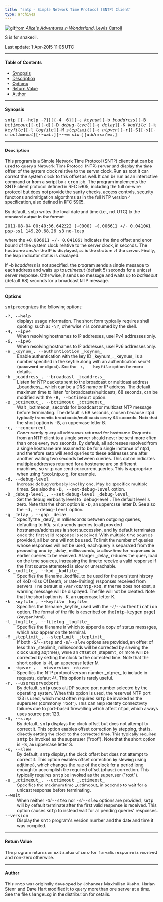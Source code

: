 ```yaml
---
title: "sntp - Simple Network Time Protocol (SNTP) Client"
type: archives
---
```


![gif](/archives/pic/dogsnake.gif)[from _Alice's Adventures in Wonderland_, Lewis Carroll](http://www.eecis.udel.edu/~mills/pictures.html)

S is for snakeoil.

Last update: 1-Apr-2015 11:05 UTC

* * *

#### Table of Contents

* [Synopsis](/archives/4.2.8-series/sntp/#synopsis)
* [Description](/archives/4.2.8-series/sntp/#description)
* [Options](/archives/4.2.8-series/sntp/#options)
* [Return Value](/archives/4.2.8-series/sntp/#return-value)
* [Author](/archives/4.2.8-series/sntp/#author)

* * *

#### Synopsis

<tt>sntp [{--help -?}][{-4 -6}][-a _keynum_][-b _bcaddress_][-B _bctimeout_][-c][-d][-D _debug-level_][-g _delay_][-K _kodfile_][-k _keyfile_][-l _logfile_][-M _steplimit_][-o _ntpver_][-r][-S][-s][-u _uctimeout_][--wait][--version][_address(es)_]</tt>

* * *

#### Description

This program is a Simple Network Time Protocol (SNTP) client that can be used to query a Network Time Protocol (NTP) server and display the time offset of the system clock relative to the server clock. Run as root it can correct the system clock to this offset as well. It can be run as an interactive command or from a script by a <tt>cron</tt> job. The program implements the SNTP client protocol defined in RFC 5905, including the full on-wire protocol but does not provide the sanity checks, access controls, security functions and mitigation algorithms as in the full NTP version 4 specification, also defined in RFC 5905.

By default, <tt>sntp</tt> writes the local date and time (i.e., not UTC) to the standard output in the format

<tt>2011-08-04 00:40:36.642222 (+0000) +0.006611 +/- 0.041061 psp-os1 149.20.68.26 s3 no-leap</tt>

where the <tt>+0.006611 +/- 0.041061</tt> indicates the time offset and error bound of the system clock relative to the server clock, in seconds. The hostname and/or the IP is displayed, as is the stratum of the server. Finally, the leap indicator status is displayed.

If -b _bcaddress_ is not specified, the program sends a single message to each address and waits up to _uctimeout_ (default 5) seconds for a unicast server response. Otherwise, it sends no message and waits up to _bctimeout_ (default 68) seconds for a broadcast NTP message.

* * *

#### Options

<tt>sntp</tt> recognizes the following options:

<dl>

<dt><tt>-?, --help</tt></dt>

<dd>displays usage information. The short form typically requires shell quoting, such as <tt>-\?</tt>, otherwise <tt>?</tt> is consumed by the shell.</dd>

<dt><tt>-4, --ipv4</tt></dt>

<dd>When resolving hostnames to IP addresses, use IPv4 addresses only.</dd>

<dt><tt>-6, --ipv6</tt></dt>

<dd>When resolving hostnames to IP addresses, use IPv6 addresses only.</dd>

<dt><tt>-a _keynum_, --authentication _keynum_</tt></dt>

<dd>Enable authentication with the key ID _keynum_. _keynum_ is a number specified in the keyfile along with an authentication secret (password or digest). See the <tt>-k, --keyfile</tt> option for more details.</dd>

<dt><tt>-b _bcaddress_, --broadcast _bcaddress_</tt></dt>

<dd>Listen for NTP packets sent to the broadcast or multicast address _bcaddress_, which can be a DNS name or IP address. The default maximum time to listen for broadcasts/multicasts, 68 seconds, can be modified with the <tt>-B, --bctimeout</tt> option.</dd>

<dt><tt>-B _bctimeout_, --bctimeout _bctimeout_</tt></dt>

<dd>Wait _bctimeout_ seconds for broadcast or multicast NTP message before terminating. The default is 68 seconds, chosen because ntpd typically transmits broadcasts/multicasts every 64 seconds. Note that the short option is <tt>-B</tt>, an uppercase letter B.</dd>

<dt><tt>-c, --concurrent</tt></dt>

<dd>Concurrently query all addresses returned for hostname. Requests from an NTP client to a single server should never be sent more often than once every two seconds. By default, all addresses resolved from a single hostname are assumed to be for a single instance of ntpd, and therefore sntp will send queries to these addresses one after another, waiting two seconds between queries. This option indicates multiple addresses returned for a hostname are on different machines, so sntp can send concurrent queries. This is appropriate when using *.pool.ntp.org, for example.</dd>

<dt><tt>-d, --debug-level</tt></dt>

<dd>Increase debug verbosity level by one. May be specified multiple times. See also the <tt>-D, --set-debug-level</tt> option.</dd>

<dt><tt>-D _debug-level_, --set-debug-level _debug-level_</tt></dt>

<dd>Set the debug verbosity level to _debug-level_. The default level is zero. Note that the short option is <tt>-D</tt>, an uppercase letter D. See also the <tt>-d, --debug-level</tt> option.</dd>

<dt><tt>-g _delay_, --gap _delay_</tt></dt>

<dd>Specify the _delay_ in milliseconds between outgoing queries, defaulting to 50\. <tt>sntp</tt> sends queries to all provided hostnames/addresses in short succession, and by default terminates once the first valid response is received. With multiple time sources provided, all but one will not be used. To limit the number of queries whose responses will not be used, each query is separated from the preceding one by _delay_ milliseconds, to allow time for responses to earlier queries to be received. A larger _delay_ reduces the query load on the time sources, increasing the time to receive a valid response if the first source attempted is slow or unreachable.</dd>

<dt><tt>-K _kodfile_, --kod _kodfile_</tt></dt>

<dd>Specifies the filename _kodfile_ to be used for the persistent history of KoD (Kiss Of Death, or rate-limiting) responses received from servers. The default is <tt>/var/db/ntp-kod</tt>. If the file does not exist, a warning message will be displayed. The file will not be created. Note that the short option is <tt>-K</tt>, an uppercase letter K.</dd>

<dt><tt>-k _keyfile_, --keyfile _keyfile_</tt></dt>

<dd>Specifies the filename _keyfile_ used with the <tt>-a</tt>/<tt>--authentication</tt> option. The format of the file is described on the [<tt>ntp-keygen</tt> page](keygen.html).</dd>

<dt><tt>-l _logfile_, --filelog _logfile_</tt></dt>

<dd>Specifies the filename in which to append a copy of status messages, which also appear on the terminal.</dd>

<dt><tt>-M _steplimit_, --steplimit _steplimit_</tt></dt>

<dd>If both <tt>-S</tt>/<tt>--step</tt> and <tt>-s</tt>/<tt>--slew</tt> options are provided, an offset of less than _steplimit_ milliseconds will be corrected by slewing the clock using adjtime(), while an offset of _steplimit_ or more will be corrected by setting the clock to the corrected time. Note that the short option is <tt>-M</tt>, an uppercase letter M.</dd>

<dt><tt>-o _ntpver_, --ntpversion _ntpver_</tt></dt>

<dd>Specifies the NTP protocol version number _ntpver_ to include in requests, default 4\. This option is rarely useful.</dd>

<dt><tt>-r, --usereservedport</tt></dt>

<dd>By default, <tt>sntp</tt> uses a UDP source port number selected by the operating system. When this option is used, the reserved NTP port 123 is used, which most often requires <tt>sntp</tt> be invoked as the superuser (commonly "root"). This can help identify connectivity failures due to port-based firewalling which affect <tt>ntpd</tt>, which always uses source port 123.</dd>

<dt><tt>-S, --step</tt></dt>

<dd>By default, <tt>sntp</tt> displays the clock offset but does not attempt to correct it. This option enables offset correction by stepping, that is, directly setting the clock to the corrected time. This typically requires <tt>sntp</tt> be invoked as the superuser ("root"). Note that the short option is <tt>-S</tt>, an uppercase letter S.</dd>

<dt><tt>-s, --slew</tt></dt>

<dd>By default, <tt>sntp</tt> displays the clock offset but does not attempt to correct it. This option enables offset correction by slewing using adjtime(), which changes the rate of the clock for a period long enough to accomplish the required offset (phase) correction. This typically requires <tt>sntp</tt> be invoked as the superuser ("root").</dd>

<dt><tt>-u _uctimeout_, --uctimeout _uctimeout_</tt></dt>

<dd>Specifies the maximum time _uctimeout_ in seconds to wait for a unicast response before terminating.</dd>

<dt><tt>--wait</tt></dt>

<dd>When neither <tt>-S</tt>/<tt>--step</tt> nor <tt>-s</tt>/<tt>--slew</tt> options are provided, <tt>sntp</tt> will by default terminate after the first valid response is received. This option causes <tt>sntp</tt> to instead wait for all pending queries' responses.</dd>

<dt><tt>--version</tt></dt>

<dd>Display the <tt>sntp</tt> program's version number and the date and time it was compiled.</dd>

</dl>

* * *

#### Return Value

The program returns an exit status of zero for if a valid response is received and non-zero otherwise.

* * *

#### Author

This <tt>sntp</tt> was originally developed by Johannes Maximilian Kuehn. Harlan Stenn and Dave Hart modified it to query more than one server at a time. See the file <tt>ChangeLog</tt> in the distribution for details.
